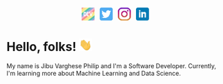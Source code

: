 

<p align='center'>
<a href="https://dev.to/jibuvp"><img height="30" src="https://raw.githubusercontent.com/jibuvp/jibuvp/master/Icons/dev.png"></a>&nbsp;&nbsp;
<a href="https://twitter.com/imjvp"><img height="30" src="https://raw.githubusercontent.com/jibuvp/jibuvp/master/Icons/twitter.png?raw=true"></a>&nbsp;&nbsp;
<a href="https://instagram.com/jvp___"><img height="30" src="https://raw.githubusercontent.com/jibuvp/jibuvp/master/Icons/instagram.png?raw=true"></a>&nbsp;&nbsp;
<!--<a href="https://www.buymeacoffee.com/bBdtMQO"><img height="30" src="https://raw.githubusercontent.com/jibuvp/jibuvp/master/Icons/by-me-a-coffee.png?raw=true"></a>-->
<a href="https://www.linkedin.com/in/jibuvarghesephilip/"><img height="30" src="https://raw.githubusercontent.com/jibuvp/jibuvp/master/Icons/linkedin.png?raw=true"></a>
</p>

# Hello, folks! <img src="https://raw.githubusercontent.com/jibuvp/jibuvp/master/Icons/wave.gif" width="30px">

My name is Jibu Varghese Philip and I'm a Software Developer. Currently, I'm learning more about Machine Learning and Data Science.
<!--
## &#x1f4c8; GitHub Stats

<a href="https://github.com/jibuvp/jibuvp">
  <img align="center" src="https://github-readme-stats.vercel.app/api/top-langs/?username=jibuvp&count_private=true&hide=html,tex&title_color=ffffff&text_color=c9cacc&icon_color=2bbc8a&bg_color=1d1f21&langs_count=3" />
</a>

<a href="https://github.com/jibuvp/jibuvp">
  <img align="center" src="https://github-readme-stats.vercel.app/api?username=jibuvp&show_icons=true&line_height=27&count_private=true&title_color=ffffff&text_color=c9cacc&icon_color=2bbc8a&bg_color=1d1f21" alt="Jibu's GitHub Stats" />
</a>

<a href="https://github.com/MartinHeinz/python-project-blueprint">
  <img align="center" src="https://github-readme-stats.vercel.app/api/pin/?username=MartinHeinz&repo=python-project-blueprint&title_color=ffffff&text_color=c9cacc&icon_color=2bbc8a&bg_color=1d1f21" />
</a>


<a href="https://github.com/MartinHeinz/go-project-blueprint">
  <img align="center" src="https://github-readme-stats.vercel.app/api/pin/?username=MartinHeinz&repo=go-project-blueprint&title_color=ffffff&text_color=c9cacc&icon_color=2bbc8a&bg_color=1d1f21" />
</a>    
-->
<!-- links to social media icons -->

<!-- icons with padding -->
<!--
[1.1]: http://i.imgur.com/tXSoThF.png (twitter icon with padding)
[2.1]: http://i.imgur.com/0o48UoR.png (github icon with padding)
-->
<!-- icons without padding -->
<!--
[1.2]: http://i.imgur.com/wWzX9uB.png (twitter icon without padding)
[2.2]: http://i.imgur.com/9I6NRUm.png (github icon without padding)
[3.2]: https://raw.githubusercontent.com/jibuvp/jibuvp/master/Icons/linkedin-3-16.png (LinkedIn icon without padding)
-->

<!-- links to your social media accounts -->
<!--
[1]: https://twitter.com/imjvp
[2]: https://github.com/jibuvp
[3]: https://www.linkedin.com/in/jibuvarghesephilip/
-->

<!-- Resources -->
<!-- Icons: https://simpleicons.org/ -->
<!-- GitHub Stats: https://github.com/anuraghazra/github-readme-stats -->
<!-- Emojis: https://emojipedia.org/emoji/ -->
<!-- HTML Emojis: https://www.fileformat.info/index.htm -->
<!-- Shields: https://shields.io/ -->
<!-- Awesome GitHub Profile README: https://github.com/abhisheknaiidu/awesome-github-profile-readme -->
